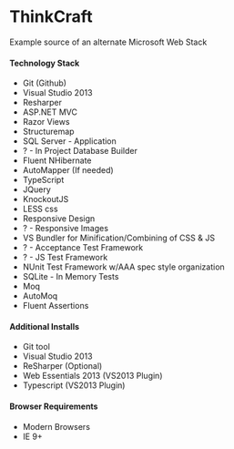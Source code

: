 # ThinkCraft

Example source of an alternate Microsoft Web Stack

#### Technology Stack

- Git (Github)
- Visual Studio 2013
- Resharper
- ASP.NET MVC
- Razor Views
- Structuremap
- SQL Server - Application
- ? - In Project Database Builder
- Fluent NHibernate
- AutoMapper (If needed)
- TypeScript
- JQuery
- KnockoutJS
- LESS css
- Responsive Design
- ? - Responsive Images
- VS Bundler for Minification/Combining of CSS & JS
- ? - Acceptance Test Framework
- ? - JS Test Framework
- NUnit Test Framework w/AAA spec style organization
- SQLite - In Memory Tests
- Moq
- AutoMoq
- Fluent Assertions

#### Additional Installs

- Git tool
- Visual Studio 2013
- ReSharper (Optional)
- Web Essentials 2013 (VS2013 Plugin)
- Typescript (VS2013 Plugin)

#### Browser Requirements

- Modern Browsers
- IE 9+